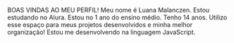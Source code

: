 BOAS VINDAS AO MEU PERFIL!
Meu nome é Luana Malanczen.
Estou estudando no Alura.
Estou no 1 ano do ensino médio.
Tenho 14 anos.
Utilizo esse espaço para meus projetos desenvolvidos e minha melhor organização!
Estou me desenvolvendo na linguagem JavaScript.
